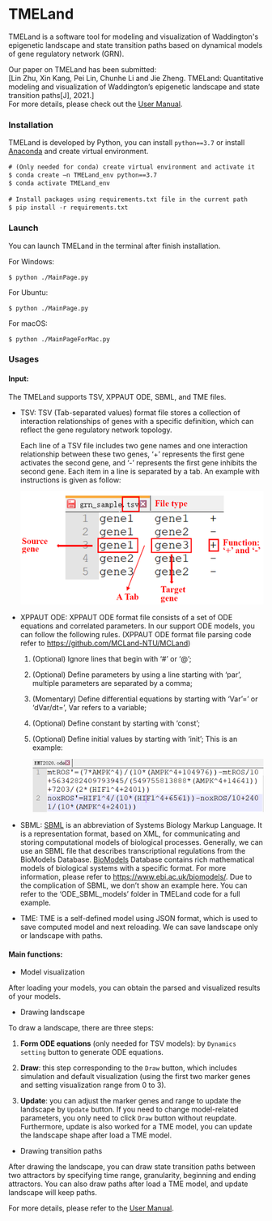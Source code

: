 # TMELand
TMELand is a software tool for modeling and visualization of Waddington's epigenetic landscape and state transition paths based on dynamical models of gene regulatory network (GRN).

Our paper on TMELand has been submitted:  
[Lin Zhu, Xin Kang, Pei Lin, Chunhe Li and Jie Zheng. TMELand: Quantitative modeling and visualization of Waddington’s epigenetic landscape and state transition paths[J], 2021.]    
For more details, please check out the [User Manual](https://github.com/JieZheng-ShanghaiTech/TMELand/blob/main/TMELand%20Manual.pdf).




### Installation
TMELand is developed by Python, you can install `python==3.7` or install [Anaconda](https://docs.anaconda.com/anaconda/install/) and create virtual environment.

```
# (Only needed for conda) create virtual environment and activate it
$ conda create –n TMELand_env python==3.7
$ conda activate TMELand_env

# Install packages using requirements.txt file in the current path
$ pip install -r requirements.txt
```



### Launch

You can launch TMELand in the terminal after finish installation.

For Windows:
```
$ python ./MainPage.py
```

For Ubuntu:

```
$ python ./MainPage.py
```

For macOS:

```
$ python ./MainPageForMac.py
```



### Usages
#### Input: 
The TMELand supports TSV, XPPAUT ODE, SBML, and TME files.

* TSV: TSV (Tab-separated values) format file stores a collection of interaction relationships of genes with a specific definition, which can reflect the gene regulatory network topology. 

  Each line of a TSV file includes two gene names and one interaction relationship between these two genes, ‘+’ represents the first gene activates the second gene, and ‘-’ represents the first gene inhibits the second gene. Each item in a line is separated by a tab. An example with instructions is given as follow:

  <p align="center">
  <img src="./resource/tsv_example.png" style="zoom:100%;" />
  </p>

* XPPAUT ODE: XPPAUT ODE format file consists of a set of ODE equations and correlated parameters. In our support ODE models, you can follow the following rules. (XPPAUT ODE format file parsing code refer to https://github.com/MCLand-NTU/MCLand)

  1. (Optional) Ignore lines that begin with ‘#’ or ‘@’;

  2. (Optional) Define parameters by using a line starting with ‘par’, multiple parameters are separated by a comma;

  3. (Momentary) Define differential equations by starting with ‘Var’=’ or ‘dVar/dt=’, Var refers to a variable;

  4. (Optional) Define constant by starting with ‘const’;

  5. (Optional) Define initial values by starting with ‘init’;
     This is an example:

	 <p align="center">
     <img src="./resource/ode_example.png" style="zoom:100%;" />
	 </p>

* SBML: [SBML](https://en.wikipedia.org/wiki/SBML) is an abbreviation of Systems Biology Markup Language. It is a representation format, based on XML, for communicating and storing computational models of biological processes. Generally, we can use an SBML file that describes transcriptional regulations from the BioModels Database. [BioModels](https://pubmed.ncbi.nlm.nih.gov/16381960/) Database contains rich mathematical models of biological systems with a specific format. For more information, please refer to https://www.ebi.ac.uk/biomodels/.
  Due to the complication of SBML, we don’t show an example here. You can refer to the ‘ODE_SBML_models’ folder in TMELand code for a full example.

* TME: TME is a self-defined model using JSON format, which is used to save computed model and next reloading. We can save landscape only or landscape with paths.

#### Main functions:
* Model visualization

After loading your models, you can obtain the parsed and visualized results of your models.
* Drawing landscape

To draw a landscape, there are three steps:
1. **Form ODE equations** (only needed for TSV models): by `Dynamics setting` button to generate ODE equations.

2. **Draw**: this step corresponding to the `Draw` button, which includes simulation and default visualization (using the first two marker genes and setting visualization range from 0 to 3).

3. **Update**: you can adjust the marker genes and range to update the landscape by `Update` button. If you need to change model-related parameters, you only need to click `Draw` button without reupdate. Furthermore, update is also worked for a TME model, you can update the landscape shape after load a TME model.

* Drawing transition paths

After drawing the landscape, you can draw state transition paths between two attractors by specifying time range, granularity, beginning and ending attractors. You can also draw paths after load a TME model, and update landscape will keep paths.



For more details, please refer to the [User Manual](https://github.com/JieZheng-ShanghaiTech/TMELand/blob/main/TMELand%20Manual.pdf).